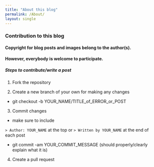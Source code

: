 ```yaml
---
title: "About this blog"
permalink: /About/
layout: single
---
```


### Contribution to this blog


#### Copyright for blog posts and images belong to the author(s).

#### However, everybody is welcome to participate.


##### Steps to contribute/write a post

1. Fork the repository

2. Create a new branch of your own for making any changes

- git checkout -b YOUR_NAME/TITLE_of_ERROR_or_POST

3. Commit changes

- make sure to include

`> Author: YOUR_NAME` at the top or `> Written by YOUR_NAME` at the end of each post

- git commit -am YOUR_COMMIT_MESSAGE (should properly/clearly explain what it is)

4. Create a pull request

